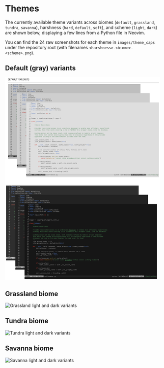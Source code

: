 # Themes
The currently available theme variants across biomes (`default`, `grassland`,
`tundra`, `savanna`), harshness (`hard`, `default`, `soft`), and scheme
(`light`, `dark`) are shown below, displaying a few lines from a Python file in
Neovim.

You can find the 24 raw screenshots for each theme in `images/theme_caps` under
the repository root (with filenames `<harshness>-<biome>-<scheme>.png`).

## Default (gray) variants
![Default light and dark variants](images/biome_variants/default_variants.png)

## Grassland biome
![Grassland light and dark variants](images/biome_variants/grassland_variants.png)

## Tundra biome
![Tundra light and dark variants](images/biome_variants/tundra_variants.png)

## Savanna biome
![Savanna light and dark variants](images/biome_variants/savanna_variants.png)
